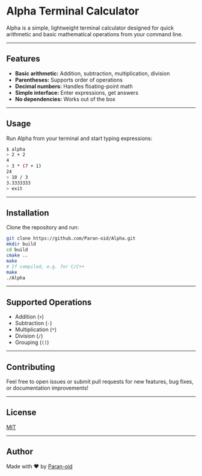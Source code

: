 # Alpha Terminal Calculator

Alpha is a simple, lightweight terminal calculator designed for quick arithmetic and basic mathematical operations from your command line.

---

## Features

- **Basic arithmetic:** Addition, subtraction, multiplication, division
- **Parentheses:** Supports order of operations
- **Decimal numbers:** Handles floating-point math
- **Simple interface:** Enter expressions, get answers
- **No dependencies:** Works out of the box

---

## Usage

Run Alpha from your terminal and start typing expressions:

```sh
$ alpha
> 2 + 2
4
> 3 * (7 + 1)
24
> 10 / 3
3.3333333
> exit
```

---

## Installation

Clone the repository and run:

```sh
git clone https://github.com/Paran-oid/Alpha.git
mkdir build
cd build
cmake ..
make
# If compiled, e.g. for C/C++
make
./Alpha
```
---

## Supported Operations

- Addition (`+`)
- Subtraction (`-`)
- Multiplication (`*`)
- Division (`/`)
- Grouping (`()`)

---

## Contributing

Feel free to open issues or submit pull requests for new features, bug fixes, or documentation improvements!

---

## License

[MIT](LICENSE)

---

## Author

Made with ❤️ by [Paran-oid](https://github.com/Paran-oid)
